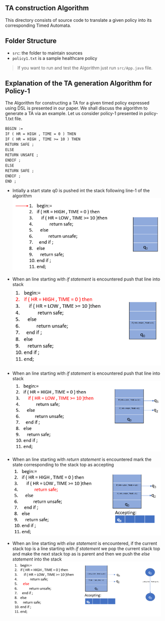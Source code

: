 ## TA construction Algorithm

This directory consists of source code to translate a given policy into its corresponding Timed Automata.

## Folder Structure


- `src`: the folder to maintain sources
- `policy1.txt` is a sample healthcare policy

> If you want to run and test the Algorithm just run `src/App.java` file.


## Explanation of the TA generation Algorithm for Policy-1

The Algorithm for constructing a TA for a given timed policy expressed using DSL is presented in our paper. We shall discuss the algorithm to generate a TA via an example. Let us consider policy-1 presented in policy-1.txt file.


 ` BEGIN := `<br />
  `IF ( HR = HIGH , TIME = 0 ) THEN `<br />
  `IF ( HR = HIGH , TIME >= 10 ) THEN `<br />
  `RETURN SAFE ;` <br />
  `ELSE `<br />
  `RETURN UNSAFE ;` <br />
  `ENDIF ; `<br />
  `ELSE `<br />
  `RETURN SAFE ;` <br />
 ` ENDIF ; `<br />
 ` END ; `<br />

- Intially a start state q0 is pushed int the stack following line-1 of the algorithm
  ![alt text](https://github.com/rahulpr22/Runtime-Health-Monitoring-System/blob/master/taAlgo/images/1.png)
 
- When an line starting with *if statement* is encountered push that line into stack
  ![alt text](https://github.com/rahulpr22/Runtime-Health-Monitoring-System/blob/master/taAlgo/images/2.png)
 
- When an line starting with *if statement* is encountered push that line into stack
  ![alt text](https://github.com/rahulpr22/Runtime-Health-Monitoring-System/blob/master/taAlgo/images/3.png)
 
- When an line starting with *return statement* is encountered mark the state corresponding to the stack top as accepting
  ![alt text](https://github.com/rahulpr22/Runtime-Health-Monitoring-System/blob/master/taAlgo/images/4.png)
 
 - When an line starting with *else statement* is encountered, if the current stack top is a line starting with *if statement* we pop the current stack top and make the next stack top as is parent and then we push the *else statement* into the stack 
  ![alt text](https://github.com/rahulpr22/Runtime-Health-Monitoring-System/blob/master/taAlgo/images/5.png)
